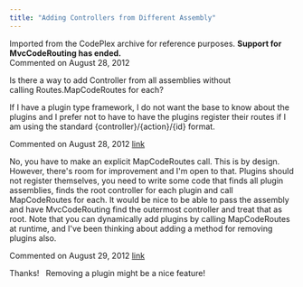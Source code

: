 ```yaml
---
title: "Adding Controllers from Different Assembly"
---
```

<div class="note">
   Imported from the CodePlex archive for reference purposes. <b>Support for MvcCodeRouting has ended.</b></div>
<div id="post905276" class="discussion-comment op">
   <div class="discussion-header">Commented on 
      <time datetime="2012-08-28T11:49:53.873-07:00" title="2012-08-28T11:49:53.873-07:00">August 28, 2012</time>
   </div>
   <div class="discussion-message">
<p>Is there a way to add Controller from all assemblies without calling&nbsp;Routes.MapCodeRoutes for each? &nbsp;</p>
<p>If I have a plugin type framework, I do not want the base to know about the plugins and I prefer not to have to have the plugins register their routes if I am using the standard {controller}/{action}/{id} format.</p>
</div>
</div>
<div id="post905285" class="discussion-comment marked-as-answer">
   <div class="discussion-header">Commented on 
      <time datetime="2012-08-28T12:14:39.773-07:00" title="2012-08-28T12:14:39.773-07:00">August 28, 2012</time> <a href="#post905285" class="post-link">link</a></div>
   <div class="discussion-message"><p>No, you have to make an explicit MapCodeRoutes call. This is by design. However, there's room for improvement and I'm open to that. Plugins should not register themselves, you need to write some code that finds all plugin assemblies, finds the root controller for each plugin and call MapCodeRoutes for each. It would be nice to be able to pass the assembly and have MvcCodeRouting find the outermost controller and treat that as root. Note that you can dynamically add plugins by calling MapCodeRoutes at runtime, and I've been thinking about adding a method for removing plugins also.</p></div>
</div>
<div id="post905714" class="discussion-comment">
   <div class="discussion-header">Commented on 
      <time datetime="2012-08-29T08:18:55.637-07:00" title="2012-08-29T08:18:55.637-07:00">August 29, 2012</time> <a href="#post905714" class="post-link">link</a></div>
   <div class="discussion-message"><p>Thanks! &nbsp; Removing a plugin might be a nice feature!</p></div>
</div>
